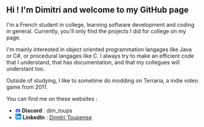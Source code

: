 ## Hi ! I'm Dimitri and welcome to my GitHub page
I'm a French student in college, learning software development and coding in general. Currently, you'll only find the projects I did for college on my page.

I'm mainly interested in object oriented programmation langages like Java or C#, or procedural langages like C. I always try to make an efficient code that I understand, that has documentation, and that my collegues will understant too.

Outside of studying, I like to sometime do modding on Terraria, a indie video game from 2011.

You can find me on these websites :
- <img src="./src/Discord_icon.png" alt="Discord_icon" width=13> **Discord** : dim_toups
- <img src="./src/LinkedIn_icon.png" alt="LinkedIn_icon" width=15> **LinkedIn** : [Dimitri Toupense](https://www.linkedin.com/in/dimitri-toupense/)
